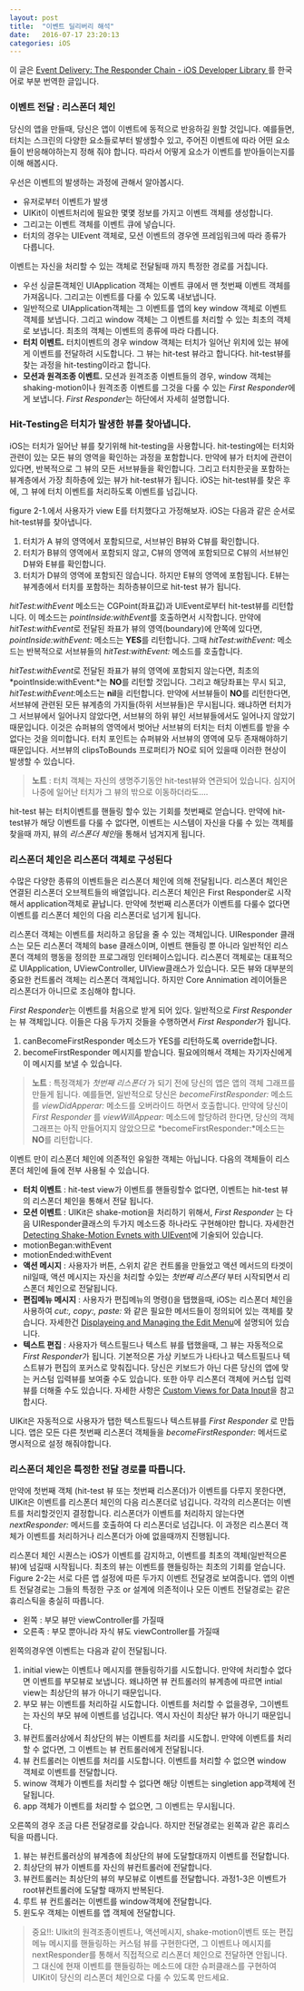 ```yaml
---
layout: post
title:  "이벤트 딜리버리 해석"
date:   2016-07-17 23:20:13
categories: iOS
---
```

이 글은 [Event Delivery: The Responder Chain - iOS Developer Library ](https://developer.apple.com/library/ios/documentation/EventHandling/Conceptual/EventHandlingiPhoneOS/event_delivery_responder_chain/event_delivery_responder_chain.html) 를 한국어로 부분 번역한 글입니다.

### 이벤트 전달 : 리스폰더 체인

당신의 앱을 만들때, 당신은 앱이 이벤트에 동적으로 반응하길 원할 것입니다. 예를들면, 터치는 스크린의 다양한 요소들로부터 발생할수 있고, 주어진 이벤트에 따라 어떤 요소들이 반응해야하는지 정해 줘야 합니다. 따라서 어떻게 요소가 이벤트를 받아들이는지를 이해 해봅시다.

우선은 이벤트의 발생하는 과정에 관해서 알아봅시다. 
- 유저로부터 이벤트가 발생
- UIKit이 이벤트처리에 필요한 몇몇 정보를 가지고 이벤트 객체를 생성합니다.
- 그리고는 이벤트 객체를 이벤트 큐에 넣습니다.
- 터치의 경우는 UIEvent 객체로, 모션 이벤트의 경우엔 프레임워크에 따라 종류가 다릅니다.

이벤트는 자신을 처리할 수 있는 객체로 전달될때 까지 특정한 경로를 거칩니다.
- 우선 싱글톤객체인 UIApplication 객체는 이벤트 큐에서 맨 첫번째 이벤트 객체를 가져옵니다. 그리고는 이벤트를 다룰 수 있도록 내보냅니다.
- 일반적으로 UIApplication객체는 그 이벤트를 앱의 key window 객체로 이벤트 객체를 보냅니다. 그리고 window 객체는 그 이벤트를 처리할 수 있는 최초의 객체로 보냅니다. 최초의 객체는 이벤트의 종류에 따라 다릅니다.
- **터치 이벤트.**  터치이벤트의 경우 window 객체는 터치가 일어난 위치에 있는 뷰에게 이벤트를 전달하려 시도합니다. 그 뷰는 hit-test 뷰라고 합니다다. hit-test뷰를 찾는 과정을 hit-testing이라고 합니다.
- **모션과 원격조종 이벤트.** 모션과 원격조종 이벤트들의 경우, window 객체는 shaking-motion이나 원격조종 이벤트를 그것을 다룰 수 있는 *First Responder*에게 보냅니다. *First Responder*는 하단에서 자세히 설명합니다.

### Hit-Testing은 터치가 발생한 뷰를 찾아냅니다.

iOS는 터치가 일어난 뷰를 찾기위해 hit-testing을 사용합니다. hit-testing에는 터치와 관련이 있는 모든 뷰의 영역을 확인하는 과정을 포함합니다. 만약에 뷰가 터치에 관련이 있다면, 반복적으로 그 뷰의 모든 서브뷰들을 확인합니다. 그리고 터치한곳을 포함하는뷰계층에서 가장 최하층에 있는 뷰가 hit-test뷰가 됩니다. iOS는 hit-test뷰를 찾은 후에, 그 뷰에 터치 이벤트를 처리하도록 이벤트를 넘깁니다.

figure 2-1.에서 사용자가 view E를 터치했다고 가정해보자. iOS는 다음과 같은 순서로 hit-test뷰를 찾아냅니다.
1. 터치가 A 뷰의 영역에서 포함되므로, 서브뷰인 B뷰와 C뷰를 확인합니다.
2. 터치가 B뷰의 영역에서 포함되지 않고, C뷰의 영역에 포함되므로 C뷰의 서브뷰인 D뷰와 E뷰를 확인합니다.
3. 터치가 D뷰의 영역에 포함되진 않습니다. 하지만 E뷰의 영역에 포함됩니다. E뷰는 뷰계층에서 터치를 포함하는 최하층뷰이므로 hit-test 뷰가 됩니다.

*hitTest:withEvent* 메소드는 CGPoint(좌표값)과 UIEvent로부터 hit-test뷰를 리턴합니다. 이 메소드는 *pointInside:withEvent*를 호출하면서 시작합니다. 만약에 *hitTest:withEvent*로 전달된 좌표가 뷰의 영역(boundary)에 안쪽에 있다면, *pointInside:withEvent:* 메소드는 **YES**를 리턴합니다. 그때 *hitTest:withEvent:* 메소드는 반복적으로 서브뷰들의 *hitTest:withEvent:* 메소드를 호출합니다.

*hitTest:withEvent*로 전달된 좌표가 뷰의 영역에 포함되지 않는다면, 최초의 *pointInside:withEvent:*는 **NO**를 리턴할 것입니다. 그리고 해당좌표는 무시 되고, *hitTest:withEvent*:메소드는 **nil**을 리턴합니다. 만약에 서브뷰들이 **NO**를 리턴한다면, 서브뷰에 관련된 모든 뷰계층의 가지들(하위 서브뷰들)은 무시됩니다. 왜냐하면 터치가 그 서브뷰에서 일어나지 않았다면, 서브뷰의 하위 뷰인 서브뷰들에서도 일어나지 않았기 때문입니다. 이것은 슈퍼뷰의 영역에서 벗어난 서브뷰의 터치는 터치 이벤트를 받을 수 없다는 것을 의미합니다. 터치 포인트는 슈퍼뷰와 서브뷰의 영역에 모두 존재해야하기 때문입니다. 서브뷰의 clipsToBounds 프로퍼티가 NO로 되어 있을때 이러한 현상이 발생할 수 있습니다.
> **노트** : 터치 객체는 자신의 생명주기동안 hit-test뷰와 연관되어 있습니다. 심지어 나중에 일어난 터치가 그 뷰의 밖으로 이동하더라도....

hit-test 뷰는 터치이벤트를 핸들링 할수 있는 기회를 첫번째로 얻습니다. 만약에 hit-test뷰가 해당 이벤트를 다룰 수 없다면, 이벤트는 시스템이 자신을 다룰 수 있는 객체를 찾을때 까지, 뷰의 *리스폰더 체인*을 통해서 넘겨지게 됩니다.

### 리스폰더 체인은 리스폰더 객체로 구성된다

수많은 다양한 종류의 이벤트들은 리스폰더 체인에 의해 전달됩니다. 리스폰더 체인은 연결된 리스폰더 오브젝트들의 배열입니다. 리스폰더 체인은 First Responder로 시작해서 application객체로 끝납니다. 만약에 첫번째 리스폰더가 이벤트를 다룰수 없다면 이벤트를 리스폰더 체인의 다음 리스폰더로 넘기게 됩니다.

리스폰더 객체는 이벤트를 처리하고 응답을 줄 수 있는 객체입니다. UIResponder 클래스는 모든 리스폰더 객체의 base 클래스이며, 이벤트 핸들링 뿐 아니라 일반적인 리스폰더 객체의 행동을 정의한 프로그래밍 인터페이스입니다. 리스폰더 객체로는 대표적으로 UIApplication, UViewController, UIView클래스가 있습니다. 모든 뷰와 대부분의 중요한 컨트롤러 객체는 리스폰더 객체입니다. 하지만 Core Annimation 레이어들은 리스폰더가 아니므로 조심해야 합니다.

*First Responder*는 이벤트를 처음으로 받게 되어 있다. 일반적으로 *First Responder*는 뷰 객체입니다. 이들은 다음 두가지 것들을 수행하면서 *First Responder*가 됩니다.
1. canBecomeFirstResponder 메소드가 YES를 리턴하도록 override합니다.
2. becomeFirstResponder 메시지를 받습니다. 필요에의해서 객체는 자기자신에게 이 메시지를 보낼 수 있습니다.

> **노트** : 특정객체가 *첫번째 리스폰더* 가 되기 전에 당신의 앱은 앱의 객체 그래프를 만들게 됩니다. 예를들면, 일반적으로 당신은 *becomeFirstResponder:* 메소드를 *viewDidApperar:* 메소드를 오버라이드 하면서 호출합니다. 만약에 당신이 *First Responder* 를 *viewWillAppear:* 메소드에 할당하려 한다면, 당신의 객체 그래프는 아직 만들어지지 않았으므로 *becomeFirstResponder:*메소드는 **NO**를 리턴합니다.

이벤트 만이 리스폰더 체인에 의존적인 유일한 객체는 아닙니다. 다음의 객체들이 리스폰더 체인에 들에 전부 사용될 수 있습니다.

-  **터치 이벤트** : hit-test view가 이벤트를 핸들링할수 없다면, 이벤트는 hit-test 뷰의 리스폰더 체인을 통해서 전달 됩니다.
-  **모션 이벤트** : UIKit은 shake-motion을 처리하기 위해서, *First Responder* 는 다음 UIResponder클래스의 두가지 메소드중 하나라도 구현해야만 합니다. 자세한건 [Detecting Shake-Motion Evnets with UIEvent]()에 기술되어 있습니다.
  - motionBegan:withEvent
  - motionEnded:withEvent
-  **액션 메시지** : 사용자가 버튼, 스위치 같은 컨트롤을 만들었고 액션 메서드의 타겟이 nil일때, 액션 메시지는 자신을 처리할 수있는 *첫번째 리스폰더* 부터 시작되면서 리스폰더 체인으로 전달됩니다.
-  **편집메뉴 메시지** : 사용자가 편집메뉴의 명령()을 탭했을때, iOS는 리스폰더 체인을 사용하여 *cut:, copy:, paste:* 와 같은 필요한 메서드들이 정의되어 있는 객체를 찾습니다. 자세한건 [Displayeing and Managing the Edit Menu]()에 설명되어 있습니다.
-  **텍스트 편집** : 사용자가 텍스트필드나 텍스트 뷰를 탭했을때, 그 뷰는 자동적으로 *First Responder*가 됩니다. 기본적으론 가상 키보드가 나타나고 텍스트필드나 텍스트뷰가 편집의 포커스로 맞춰집니다. 당신은 키보드가 아닌 다른 당신의 앱에 맞는 커스텀 입력뷰를 보여줄 수도 있습니다. 또한 아무 리스폰더 객체에 커스텁 입력뷰를 더해줄 수도 있습니다. 자세한 사항은 [Custom Views for Data Input]()을 참고합시다.

UIKit은 자동적으로 사용자가 탭한 텍스트필드나 텍스트뷰를 *First Responder* 로 만듭니다. 앱은 모든 다른 첫번째 리스폰더 객체들을 *becomeFirstResponder:* 메서드로 명시적으로 설정 해줘야합니다.


### 리스폰더 체인은 특정한 전달 경로를 따릅니다.

만약에 첫번째 객체 (hit-test 뷰 또는 첫번째 리스폰더)가 이벤트를 다루지 못한다면, UIKit은 이벤트를 리스폰더 체인의 다음 리스폰더로 넘깁니다. 각각의 리스폰더는 이벤트를 처리할것인지 결정합니다. 리스폰더가 이벤트를 처리하지 않는다면 *nextResponder:* 메서드를 호출하여 다 리스폰더로 넘깁니다. 이 과정은 리스폰더 객체가 이벤트를 처리하거나 리스폰더가 아예 없을때까지 진행됩니다.

리스폰더 체인 시퀀스는 iOS가 이벤트를 감지하고, 이벤트를 최초의 객체(일반적으론 뷰)에 넘길때 시작됩니다. 최초의 뷰는 이벤트를 핸들링하는 최초의 기회를 얻습니다. Figure 2-2는 서로 다른 앱 설정에 따른 두가지 이벤트 전달경로 보여줍니다. 앱의 이벤트 전달경로는 그들의 특정한 구조 or 설계에 의존적이나 모든 이벤트 전달경로는 같은 휴리스틱을 충실히 따릅니다.

- 왼쪽 : 부모 뷰만 viewController를 가질때
- 오른족 : 부모 뿐아니라 자식 뷰도 viewController를 가질때

왼쪽의경우엔 이벤트는 다음과 같이 전달됩니다.

1. initial view는 이벤트나 메시지를 핸들링하기를 시도합니다. 만약에 처리할수 없다면 이벤트를 부모뷰로 보냅니다. 왜냐하면 뷰 컨트롤러의 뷰계층에 따르면 intial view는 최상단의 뷰가 아니기 때문입니다.
2. 부모 뷰는 이벤트를 처리하길 시도합니다. 이벤트를 처리할 수 없을경우, 그이벤트는 자신의 부모 뷰에 이벤트를 넘깁니다. 역시 자신이 최상단 뷰가 아니기 때문입니다.
3. 뷰컨트롤러상에서 최상단의 뷰는 이벤트를 처리를 시도합니. 만약에 이벤트를 처리할 수 없다면, 그 이벤트는 뷰 컨트롤러에게 전달됩니다.
4. 뷰 컨트롤러는 이벤트를 처리를 시도합니다. 이벤트를 처리할 수 없으면 window 객체로 이벤트를 전달합니다.
5. winow 객체가 이벤트를 처리할 수 없다면 해당 이벤트는 singletion app객체에 전달됩니다.
6. app 객체가 이벤트를 처리할 수 없으면, 그 이벤트는 무시됩니다.

오른쪽의 경우 조금 다른 전달경로를 갖습니다. 하지만 전달경로는 왼쪽과 같은 휴리스틱을 따릅니다.

1. 뷰는 뷰컨트롤러상의 뷰계층에 최상단의 뷰에 도달할대까지 이벤트를 전달합니다.
2. 최상단의 뷰가 이벤트를 자신의 뷰컨트롤러에 전달합니다.
3. 뷰컨트롤러는 최상단의 뷰의 부모뷰로 이벤트를 전달합니다. 과정1-3은 이벤트가 root뷰컨트롤러에 도달할 때까지 반복된다.
4. 루트 뷰 컨트롤러는 이벤트를 window객체에 전달합니다.
5. 윈도우 객체는 이벤트를 앱 객체에 전달합니다.

> 중요!!: UIkit의 원격조종이벤트나, 액션메시지, shake-motion이벤트 또는 편집메뉴 메시지를 핸들링하는 커스텀 뷰를 구현한다면, 그 이벤트나 메시지를 nextResponder를 통해서 직접적으로 리스폰더 체인으로 전달하면 안됩니다. 그 대신에 현재 이벤트를 핸들링하는 메소드에 대한 슈퍼클래스를 구현하여 UIKit이 당신의 리스폰더 체인으로 다룰 수 있도록 만드세요.
